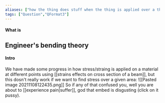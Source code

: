 ```yaml
---
aliases: ["how the thing does stuff when the thing is applied over a thing (thats the technical term)"]
tags: ["Question","QFormat3"]
---
```


#### What is
## Engineer's bending theory
#### Intro
We have made some progress in how stress/straing is applied on a material at different points using [[strains effects on cross section of a beam]], but this dosn't really work if we want to find stress over a given area:
![[Pasted image 20211108122435.png]]
So if any of that confused you, well you are about to [[experience pain|suffer]], god that embed is disgusting (click on it pussy).

